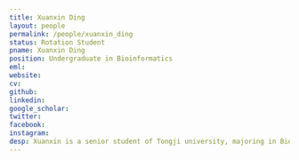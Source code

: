 ```yaml
---
title: Xuanxin Ding
layout: people
permalink: /people/xuanxin_ding
status: Rotation Student
pname: Xuanxin Ding
position: Undergraduate in Bioinformatics
eml: 
website: 
cv: 
github: 
linkedin:
google_scholar: 
twitter: 
facebook: 
instagram:
desp: Xuanxin is a senior student of Tongji university, majoring in Bioinformatics. He is now focusing on collecting and analyzing single-cell RNA-seq data from normal tissue.
---
```


